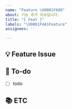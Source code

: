 ```yaml
---
name: "Feature \U0001F680"
about: 기능 추가 이슈입니다.
title: "[ Feat ]"
labels: "\U0001F4A1Feature"
assignees: ''

---
```


## 💡 Feature Issue
<!-- 관련 이슈에 대해 설명해주세요. -->

## 🌿  To-do
<!-- 해야 할 일들을 적어주세요. -->
- [ ] todo

## 📚 ETC
<!-- Screenshot, References를 기재해주세요. -->
